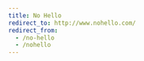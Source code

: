 ```yaml
---
title: No Hello
redirect_to: http://www.nohello.com/
redirect_from:
  - /no-hello
  - /nohello
---
```

